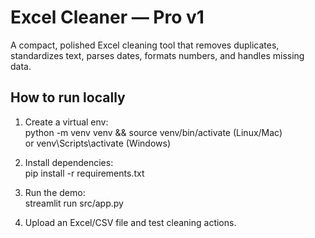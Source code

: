 # Excel Cleaner — Pro v1

A compact, polished Excel cleaning tool that removes duplicates, standardizes text,
parses dates, formats numbers, and handles missing data.

## How to run locally
1. Create a virtual env:  
   python -m venv venv && source venv/bin/activate (Linux/Mac)  
   or venv\Scripts\activate (Windows)

2. Install dependencies:  
   pip install -r requirements.txt

3. Run the demo:  
   streamlit run src/app.py

4. Upload an Excel/CSV file and test cleaning actions.
